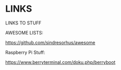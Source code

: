 # LINKS
LINKS TO STUFF


AWESOME LISTS:

https://github.com/sindresorhus/awesome





Raspberry Pi Stuff:

https://www.berryterminal.com/doku.php/berryboot
